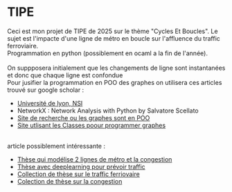 # TIPE
Ceci est mon projet de TIPE de 2025 sur le thème "Cycles Et Boucles". Le sujet est l'impacte d'une ligne de métro en boucle sur l'affluence du traffic ferroviaire.
<br> Programmation en python (possiblement en ocaml a la fin de l'année).
<br>
<br> On suppposera initialement que les changements de ligne sont instantanées et donc que chaque ligne est confondue
<br> 
Pour jusifier la programmation en POO des graphes on utilisera ces articles trouvé sur google scholar :
* [Université de lyon, NSI](https://math.univ-lyon1.fr/irem/Formation_ISN/formation_parcours_graphes/largeur/3_python1.html)
* NetworkX : Network Analysis with Python by Salvatore Scellato
* [Site de recherche ou les graphes sont en POO](http://www.jmlr.org/papers/v21/19-187.html)
* [Site utlisant les Classes poour programmer graphes](https://ieeexplore.ieee.org/abstract/document/9402076)
                    
<br> article possiblement intéressante :
* [Thèse qui modélise 2 lignes de métro et la congestion](https://theses.hal.science/tel-01795497/)
* [Thèse avec deeplearning pour prévoir traffic](https://theses.hal.science/tel-02496955/)
* [Collection de thèse sur le traffic ferriovaire](https://theses.hal.science/search/index/q/*/keyword_t/Trafic%20ferroviaire)
* [Colection de thèse sur la congestion](https://theses.hal.science/search/index/q/*/keyword_t/Congestion)

